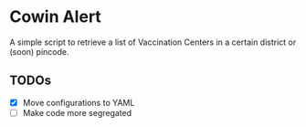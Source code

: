 # Cowin Alert

A simple script to retrieve a list of Vaccination Centers in a certain district or (soon) pincode.

## TODOs

- [x] Move configurations to YAML
- [ ] Make code more segregated
